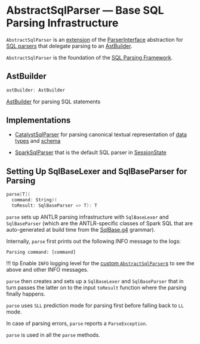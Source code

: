 # AbstractSqlParser &mdash; Base SQL Parsing Infrastructure

`AbstractSqlParser` is an [extension](#contract) of the [ParserInterface](ParserInterface.md) abstraction for [SQL parsers](#implementations) that delegate parsing to an [AstBuilder](#astBuilder).

`AbstractSqlParser` is the foundation of the [SQL Parsing Framework](index.md).

## AstBuilder

```scala
astBuilder: AstBuilder
```

[AstBuilder](AstBuilder.md) for parsing SQL statements

## Implementations

* [CatalystSqlParser](CatalystSqlParser.md) for parsing canonical textual representation of [data types](../types/DataType.md) and [schema](../StructType.md)

* [SparkSqlParser](SparkSqlParser.md) that is the default SQL parser in [SessionState](../SessionState.md#sqlParser)

## Setting Up SqlBaseLexer and SqlBaseParser for Parsing

```scala
parse[T](
  command: String)(
  toResult: SqlBaseParser => T): T
```

`parse` sets up ANTLR parsing infrastructure with `SqlBaseLexer` and `SqlBaseParser` (which are the ANTLR-specific classes of Spark SQL that are auto-generated at build time from the [SqlBase.g4](AstBuilder.md#grammar) grammar).

Internally, `parse` first prints out the following INFO message to the logs:

```text
Parsing command: [command]
```

!!! tip
    Enable `INFO` logging level for the [custom `AbstractSqlParser`s](#implementations) to see the above and other INFO messages.

`parse` then creates and sets up a `SqlBaseLexer` and `SqlBaseParser` that in turn passes the latter on to the input `toResult` function where the parsing finally happens.

`parse` uses `SLL` prediction mode for parsing first before falling back to `LL` mode.

In case of parsing errors, `parse` reports a `ParseException`.

`parse` is used in all the `parse` methods.
